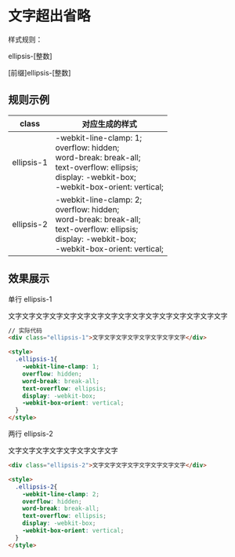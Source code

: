 # 文字超出省略
样式规则：

ellipsis-[整数]

[前缀]ellipsis-[整数]

## 规则示例

|	class| 对应生成的样式	|
|--	|--	|
|	ellipsis-1|	-webkit-line-clamp: 1;<br>overflow: hidden;<br>word-break: break-all;<br>text-overflow: ellipsis;<br>display: -webkit-box;<br>-webkit-box-orient: vertical;<br>|
| ellipsis-2|  -webkit-line-clamp: 2;<br>overflow: hidden;<br>word-break: break-all;<br>text-overflow: ellipsis;<br>display: -webkit-box;<br>-webkit-box-orient: vertical;<br>|

  
## 效果展示
单行 ellipsis-1
<div class="a-ellipsis-1 a-w-100 a-border">文字文字文字文字文字文字文字文字文字文字文字文字文字文字文字文字</div>

```html
// 实际代码
<div class="ellipsis-1">文字文字文字文字文字文字文字文字</div>

<style>
  .ellipsis-1{
    -webkit-line-clamp: 1;
    overflow: hidden;
    word-break: break-all;
    text-overflow: ellipsis;
    display: -webkit-box;
    -webkit-box-orient: vertical;
  }
</style>
```
两行 ellipsis-2
<div class="a-ellipsis-2 a-w-100 a-border">文字文字文字文字文字文字文字文字</div>

```html
<div class="ellipsis-2">文字文字文字文字文字文字文字文字</div>

<style>
  .ellipsis-2{
    -webkit-line-clamp: 2;
    overflow: hidden;
    word-break: break-all;
    text-overflow: ellipsis;
    display: -webkit-box;
    -webkit-box-orient: vertical;
  }
</style>
```
